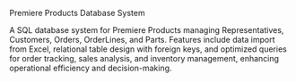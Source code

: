 Premiere Products Database System

A SQL database system for Premiere Products managing Representatives, Customers, Orders, OrderLines, and Parts. Features include data import from Excel, relational table design with foreign keys, and optimized queries for order tracking, sales analysis, and inventory management, enhancing operational efficiency and decision-making.
